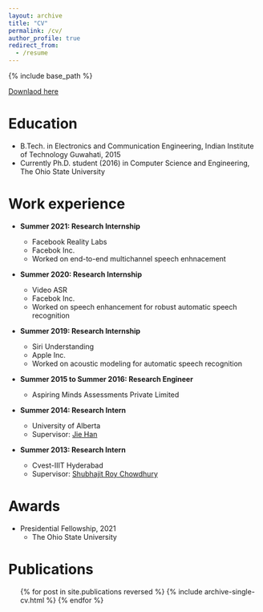 ```yaml
---
layout: archive
title: "CV"
permalink: /cv/
author_profile: true
redirect_from:
  - /resume
---
```


{% include base_path %}

[Downlaod here](http://ashutosh620.github.io/files/CV.pdf)

Education
======
* B.Tech. in Electronics and Communication Engineering, Indian Institute of Technology Guwahati, 2015
* Currently Ph.D. student (2016) in Computer Science and Engineering, The Ohio State University

Work experience
======
* **Summer 2021: Research Internship** 
   * Facebook Reality Labs 
   * Facebok Inc.
   * Worked on end-to-end multichannel speech enhnacement
* **Summer 2020: Research Internship** 
   * Video ASR 
   * Facebok Inc.
   * Worked on speech enhancement for robust automatic speech recognition
* **Summer 2019: Research Internship**
   * Siri Understanding 
   * Apple Inc.
   * Worked on acoustic modeling for automatic speech recognition
* **Summer 2015 to Summer 2016: Research Engineer**
  * Aspiring Minds Assessments Private Limited
  
* **Summer 2014: Research Intern**
  * University of Alberta
  * Supervisor: [Jie Han](http://www.ece.ualberta.ca/~jhan8/)
  
* **Summer 2013: Research Intern**
  * Cvest-IIIT Hyderabad
  * Supervisor: [Shubhajit Roy Chowdhury](http://faculty.iitmandi.ac.in/~src/)


Awards
=====
* Presidential Fellowship, 2021
  * The Ohio State University


Publications
======
  <ul>{% for post in site.publications reversed %}
    {% include archive-single-cv.html %}
  {% endfor %}</ul>
  
